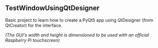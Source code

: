 ## TestWindowUsingQtDesigner

Basic project to learn how to create a PyQt5 app using QtDesigner (from QtCreator) for the interface.

_(The GUI's width and height is dimensioned to be used with an official Raspberry Pi touchscreen)_